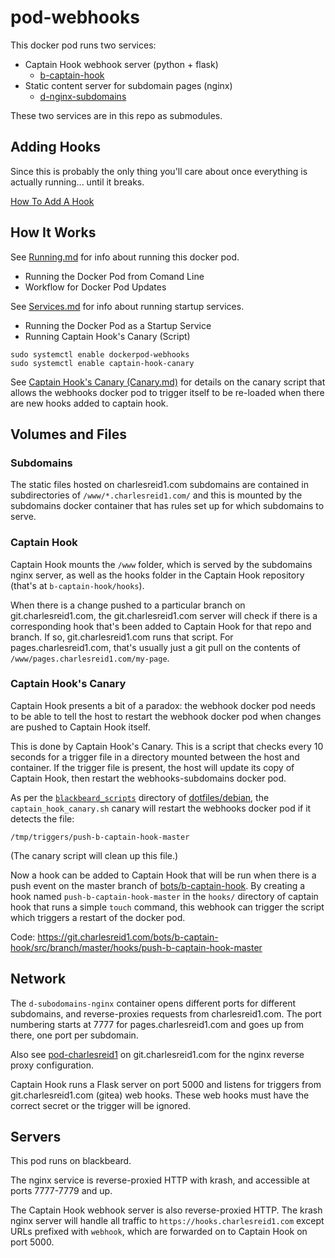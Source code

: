 # pod-webhooks

This docker pod runs two services:

 * Captain Hook webhook server (python + flask)
    * [b-captain-hook](https://git.charlesreid1.com/bots/b-captain-hook)
 * Static content server for subdomain pages (nginx)
    * [d-nginx-subdomains](https://git.charlesreid1.com/docker/d-nginx-subdomains)

 These two services are in this repo as submodules.

## Adding Hooks

Since this is probably the only thing you'll care about once everything
is actually running... until it breaks.

[How To Add A Hook](Adding.md)


## How It Works

See [Running.md](Running.md) for info about running this docker pod.

* Running the Docker Pod from Comand Line
* Workflow for Docker Pod Updates

See [Services.md](Services.md) for info about running startup services.

* Running the Docker Pod as a Startup Service
* Running Captain Hook's Canary (Script)

```
sudo systemctl enable dockerpod-webhooks
sudo systemctl enable captain-hook-canary
```

See [Captain Hook's Canary (Canary.md)](Canary.md) for details on the canary script that allows the
webhooks docker pod to trigger itself to be re-loaded when there are new hooks
added to captain hook.


## Volumes and Files

### Subdomains

The static files hosted on charlesreid1.com subdomains are contained in
subdirectories of `/www/*.charlesreid1.com/` and this is
mounted by the subdomains docker container that has rules
set up for which subdomains to serve.

### Captain Hook

Captain Hook mounts the `/www` folder, which is served by the subdomains
nginx server, as well as the hooks folder in the Captain Hook repository
(that's at `b-captain-hook/hooks`).

When there is a change pushed to a particular branch on git.charlesreid1.com,
the git.charlesreid1.com server will check if there is a corresponding hook that's
been added to Captain Hook for that repo and branch. If so, git.charlesreid1.com
runs that script. For pages.charlesreid1.com, that's usually just a git pull 
on the contents of `/www/pages.charlesreid1.com/my-page`.

### Captain Hook's Canary

Captain Hook presents a bit of a paradox: the webhook docker pod needs to be 
able to tell the host to restart the webhook docker pod when changes are pushed
to Captain Hook itself.

This is done by Captain Hook's Canary. This is a script that checks every 10 seconds
for a trigger file in a directory mounted between the host and container. If the 
trigger file is present, the host will update its copy of Captain Hook,
then restart the webhooks-subdomains docker pod.

As per the [`blackbeard_scripts`](https://git.charlesreid1.com/dotfiles/debian/src/branch/master/dotfiles/blackbeard_scripts)
directory of [dotfiles/debian](https://git.charlesreid1.com/dotfiles/debian),
the `captain_hook_canary.sh` canary will restart the webhooks docker pod if it 
detects the file:

```
/tmp/triggers/push-b-captain-hook-master
```

(The canary script will clean up this file.)

Now a hook can be added to Captain Hook that will be run when there is a push event
on the master branch of [bots/b-captain-hook](https://git.charlesreid1.com/bots/b-captain-hook).
By creating a hook named `push-b-captain-hook-master` in the
`hooks/` directory of captain hook that runs a simple `touch` command,
this webhook can trigger the script which triggers a restart of the
docker pod.

Code: <https://git.charlesreid1.com/bots/b-captain-hook/src/branch/master/hooks/push-b-captain-hook-master>


## Network

The `d-subodomains-nginx` container opens different ports for different
subdomains, and reverse-proxies requests from charlesreid1.com.
The port numbering starts at 7777 for pages.charlesreid1.com
and goes up from there, one port per subdomain.

Also see [pod-charlesreid1](https://git.charlesreid1.com/docker/pod-charlesreid1)
on git.charlesreid1.com for the nginx reverse proxy configuration.

Captain Hook runs a Flask server on port 5000 and listens for triggers
from git.charlesreid1.com (gitea) web hooks. These web hooks must have 
the correct secret or the trigger will be ignored.


## Servers 

This pod runs on blackbeard.

The nginx service is reverse-proxied HTTP with krash,
and accessible at ports 7777-7779 and up.

The Captain Hook webhook server is also reverse-proxied HTTP.
The krash nginx server will handle all traffic to 
`https://hooks.charlesreid1.com` except URLs prefixed
with `webhook`, which are forwarded on to Captain Hook
on port 5000.


